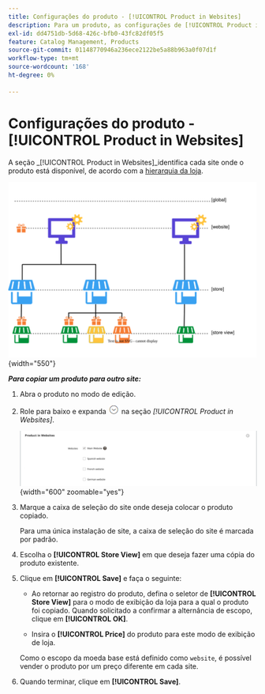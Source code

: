 ```yaml
---
title: Configurações do produto - [!UICONTROL Product in Websites]
description: Para um produto, as configurações de [!UICONTROL Product in Websites] identificam cada site onde o produto está disponível.
exl-id: dd4751db-5d68-426c-bfb0-43fc82df05f5
feature: Catalog Management, Products
source-git-commit: 01148770946a236ece2122be5a88b963a0f07d1f
workflow-type: tm+mt
source-wordcount: '168'
ht-degree: 0%

---
```


# Configurações do produto - [!UICONTROL Product in Websites]

A seção _[!UICONTROL Product in Websites]_identifica cada site onde o produto está disponível, de acordo com a [hierarquia da loja](../stores-purchase/stores.md).

![Diagrama de escopo do site do produto](./assets/scope-product-website.svg){width="550"}

**_Para copiar um produto para outro site:_**

1. Abra o produto no modo de edição.

1. Role para baixo e expanda ![Seletor de expansão](../assets/icon-display-expand.png) na seção _[!UICONTROL Product in Websites]_.

   ![Produto em Sites](./assets/catalog-product-in-websites-multisite-main-french.png){width="600" zoomable="yes"}

1. Marque a caixa de seleção do site onde deseja colocar o produto copiado.

   Para uma única instalação de site, a caixa de seleção do site é marcada por padrão.

1. Escolha o **[!UICONTROL Store View]** em que deseja fazer uma cópia do produto existente.

1. Clique em **[!UICONTROL Save]** e faça o seguinte:

   - Ao retornar ao registro do produto, defina o seletor de **[!UICONTROL Store View]** para o modo de exibição da loja para a qual o produto foi copiado. Quando solicitado a confirmar a alternância de escopo, clique em **[!UICONTROL OK]**.

   - Insira o **[!UICONTROL Price]** do produto para este modo de exibição de loja.

   Como o escopo da moeda base está definido como `website`, é possível vender o produto por um preço diferente em cada site.

1. Quando terminar, clique em **[!UICONTROL Save]**.
